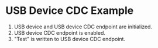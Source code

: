 # USB Device CDC Example

1. USB device and USB device CDC endpoint are initialized.
2. USB device CDC endpoint is enabled.
3. "Test" is written to USB device CDC endpoint.